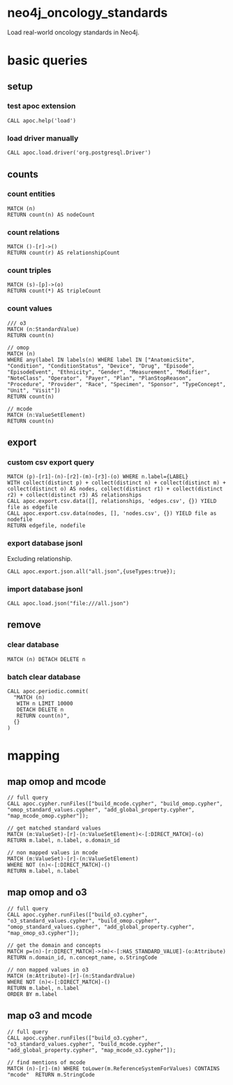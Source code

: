 # neo4j_oncology_standards
Load real-world oncology standards in Neo4j.

# basic queries

## setup
### test apoc extension
```cypher
CALL apoc.help('load')
```
### load driver manually
```cypher
CALL apoc.load.driver('org.postgresql.Driver')
```

## counts
### count entities
```cypher
MATCH (n)
RETURN count(n) AS nodeCount
```
### count relations
```cypher
MATCH ()-[r]->()
RETURN count(r) AS relationshipCount
```
### count triples
```cypher
MATCH (s)-[p]->(o)
RETURN count(*) AS tripleCount
```
### count values
```cypher
/// o3
MATCH (n:StandardValue)
RETURN count(n)

// omop
MATCH (n)
WHERE any(label IN labels(n) WHERE label IN ["AnatomicSite", "Condition", "ConditionStatus", "Device", "Drug", "Episode", "EpisodeEvent", "Ethnicity", "Gender", "Measurement", "Modifier", "NoteClass", "Operator", "Payer", "Plan", "PlanStopReason", "Procedure", "Provider", "Race", "Specimen", "Sponsor", "TypeConcept", "Unit", "Visit"])
RETURN count(n)

// mcode
MATCH (n:ValueSetElement)
RETURN count(n)
```
## export
### custom csv export query
```cypher
MATCH (p)-[r1]-(n)-[r2]-(m)-[r3]-(o) WHERE n.label={LABEL}
WITH collect(distinct p) + collect(distinct n) + collect(distinct m) + collect(distinct o) AS nodes, collect(distinct r1) + collect(distinct r2) + collect(distinct r3) AS relationships
CALL apoc.export.csv.data([], relationships, 'edges.csv', {}) YIELD file as edgefile
CALL apoc.export.csv.data(nodes, [], 'nodes.csv', {}) YIELD file as nodefile
RETURN edgefile, nodefile
```
### export database jsonl
Excluding relationship.
```cypher
CALL apoc.export.json.all("all.json",{useTypes:true});
```
### import database jsonl
```cypher
CALL apoc.load.json("file:///all.json")
```
## remove
### clear database
```cypher
MATCH (n) DETACH DELETE n
```
### batch clear database
```cypher
CALL apoc.periodic.commit(
  "MATCH (n)
   WITH n LIMIT 10000
   DETACH DELETE n
   RETURN count(n)",
  {}
)
```

# mapping
## map omop and mcode
```cypher
// full query
CALL apoc.cypher.runFiles(["build_mcode.cypher", "build_omop.cypher", "omop_standard_values.cypher", "add_global_property.cypher", "map_mcode_omop.cypher"]);
```
```cypher
// get matched standard values
MATCH (m:ValueSet)-[r]-(n:ValueSetElement)<-[:DIRECT_MATCH]-(o)
RETURN m.label, n.label, o.domain_id

// non mapped values in mcode
MATCH (m:ValueSet)-[r]-(n:ValueSetElement)
WHERE NOT (n)<-[:DIRECT_MATCH]-()
RETURN m.label, n.label
```
## map omop and o3
```cypher
// full query
CALL apoc.cypher.runFiles(["build_o3.cypher", "o3_standard_values.cypher", "build_omop.cypher", "omop_standard_values.cypher", "add_global_property.cypher", "map_omop_o3.cypher"]);
```
```cypher
// get the domain and concepts
MATCH p=(n)-[r:DIRECT_MATCH]->(m)<-[:HAS_STANDARD_VALUE]-(o:Attribute) RETURN n.domain_id, n.concept_name, o.StringCode

// non mapped values in o3
MATCH (m:Attribute)-[r]-(n:StandardValue)
WHERE NOT (n)<-[:DIRECT_MATCH]-()
RETURN m.label, n.label
ORDER BY m.label
```
## map o3 and mcode
```cypher
// full query
CALL apoc.cypher.runFiles(["build_o3.cypher", "o3_standard_values.cypher", "build_mcode.cypher", "add_global_property.cypher", "map_mcode_o3.cypher"]);
```
```cypher
// find mentions of mcode
MATCH (n)-[r]-(m) WHERE toLower(m.ReferenceSystemForValues) CONTAINS "mcode"  RETURN m.StringCode
```